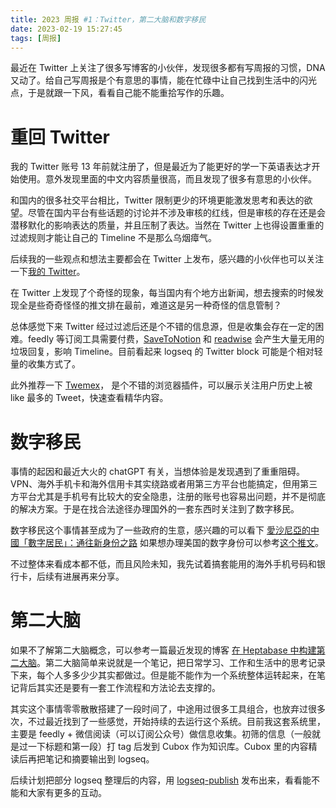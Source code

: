 ```yaml
---
title: 2023 周报 #1：Twitter，第二大脑和数字移民
date: 2023-02-19 15:27:45
tags: [周报]
---
```


最近在 Twitter 上关注了很多写博客的小伙伴，发现很多都有写周报的习惯，DNA 又动了。给自己写周报是个有意思的事情，能在忙碌中让自己找到生活中的闪光点，于是就跟一下风，看看自己能不能重拾写作的乐趣。

# 重回 Twitter

我的 Twitter 账号 13 年前就注册了，但是最近为了能更好的学一下英语表达才开始使用。意外发现里面的中文内容质量很高，而且发现了很多有意思的小伙伴。

和国内的很多社交平台相比，Twitter 限制更少的环境更能激发思考和表达的欲望。尽管在国内平台有些话题的讨论并不涉及审核的红线，但是审核的存在还是会潜移默化的影响表达的质量，并且压制了表达。当然在 Twitter 上也得设置重重的过滤规则才能让自己的 Timeline 不是那么乌烟瘴气。

后续我的一些观点和想法主要都会在 Twitter 上发布，感兴趣的小伙伴也可以关注一下[我的 Twitter](https://twitter.com/liumengxinfly)。

在 Twitter 上发现了个奇怪的现象，每当国内有个地方出新闻，想去搜索的时候发现全是些奇奇怪怪的推文排在最前，难道这是另一种奇怪的信息管制？

总体感觉下来 Twitter 经过过滤后还是个不错的信息源，但是收集会存在一定的困难。feedly 等订阅工具需要付费，[SaveToNotion](https://twitter.com/SaveToNotion) 和 [readwise](https://twitter.com/readwise) 会产生大量无用的垃圾回复，影响 Timeline。目前看起来 logseq 的 Twitter block 可能是个相对轻量的收集方式了。

此外推荐一下 [Twemex](https://ponyexpress.notion.site/Twemex-Manual-71b320f4d95f48d38ca68fe6eaa3c49e)， 是个不错的浏览器插件，可以展示关注用户历史上被 like 最多的 Tweet，快速查看精华内容。

# 数字移民

事情的起因和最近大火的 chatGPT 有关，当想体验是发现遇到了重重阻碍。VPN、海外手机卡和海外信用卡其实绕路或者用第三方平台也能搞定，但用第三方平台尤其是手机号有比较大的安全隐患，注册的账号也容易出问题，并不是彻底的解决方案。于是在找合法途径办理国外的一套东西时关注到了数字移民。

数字移民这个事情甚至成为了一些政府的生意，感兴趣的可以看下 [愛沙尼亞的中國「數字居民」：通往新身份之路](https://www.frontlinefellowship.io/blog/youyou?categoryId=320164) 如果想办理美国的数字身份可以参考[这个推文](https://twitter.com/madawei2699/status/1624564508168683527)。

不过整体来看成本都不低，而且风险未知，我先试着搞套能用的海外手机号码和银行卡，后续有进展再来分享。

# 第二大脑

如果不了解第二大脑概念，可以参考一篇最近发现的博客 [在 Heptabase 中构建第二大脑](https://justgoidea.com/blog/post-024)。第二大脑简单来说就是一个笔记，把日常学习、工作和生活中的思考记录下来，每个人多多少少其实都做过。但是能不能作为一个系统整体运转起来，在笔记背后其实还是要有一套工作流程和方法论去支撑的。

其实这个事情零零散散搭建了一段时间了，中途用过很多工具组合，也放弃过很多次，不过最近找到了一些感觉，开始持续的去运行这个系统。目前我这套系统里，主要是 feedly + 微信阅读（可以订阅公众号）做信息收集。初筛的信息（一般就是过一下标题和第一段）打 tag 后发到 Cubox 作为知识库。Cubox 里的内容精读后再把笔记和摘要输出到 logseq。

后续计划把部分 logseq 整理后的内容，用 [logseq-publish](https://github.com/pengx17/logseq-publish) 发布出来，看看能不能和大家有更多的互动。
